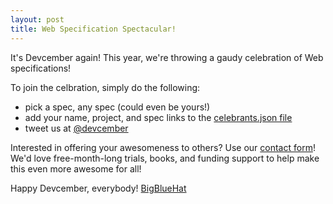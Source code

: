 ```yaml
---
layout: post
title: Web Specification Spectacular!
---
```


It's Devcember again! This year, we're throwing a gaudy celebration of
Web specifications!

To join the celbration, simply do the following:
 - pick a spec, any spec (could even be yours!)
 - add your name, project, and spec links to the
 [celebrants.json file](https://github.com/Devcember/devcember.github.io/edit/master/_data/celebrants.json)
 - tweet us at [@devcember](https://twitter.com/devcember)

Interested in offering your awesomeness to others? Use our
[contact form](/contact)! We'd love free-month-long trials, books, and funding
support to help make this even more awesome for all!

Happy Devcember, everybody!
[BigBlueHat](http://bigbluehat.com/)
